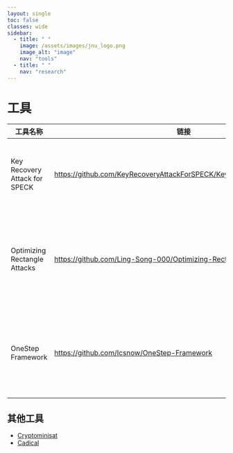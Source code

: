 ```yaml
---
layout: single
toc: false
classes: wide
sidebar:
  - title: " "
    image: /assets/images/jnu_logo.png
    image_alt: "image"
    nav: "tools"
  - title: " "
    nav: "research"
---
```


# 工具

|工具名称|链接|对应论文|功能|
|-|-|-|-|
|Key Recovery Attack for SPECK|https://github.com/KeyRecoveryAttackForSPECK/KeyRecoveryAttackForSPECK |"Improved Differential Cryptanalysis on SPECK Using Plaintext Structures", ACISP 2023|搜索满足一型或二型结构的区分器|
|Optimizing Rectangle Attacks|https://github.com/Ling-Song-000/Optimizing-Rectangle-Attacks|”Optimizing Rectangle and Boomerang Attacks: A Unified and Generic Framework for Key Recovery”, JoC 2024|给定区分器，搜索最优Rectangle攻击|
|OneStep Framework|https://github.com/Icsnow/OneStep-Framework|"Probabilistic Extensions: A One-Step Framework for Finding Rectangle Attacks and Beyond", EUROCRYPT 2024|概率性扩展的最优Rectangle攻击搜索框架|

## 其他工具
- <a href = "https://github.com/msoos/cryptominisat">Cryptominisat </a>
- <a href = "https://github.com/arminbiere/cadical">Cadical</a>


